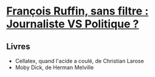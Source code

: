 # [François Ruffin, sans filtre : Journaliste VS Politique ?](https://thinkerview.com/francois-ruffin-sans-filtre-journaliste-vs-politique/)

## Livres
- Cellatex, quand l'acide a coulé, de Christian Larose
- Moby Dick, de Herman Melville
